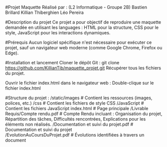 #Projet Maquette
  Réalisé par :
  (L2 Informatique - Groupe 2B)
    Bastien Brillard
    Killian Thiberghien
    Léo Pereira
    
#Description du projet
  Ce projet a pour objectif de reproduire une maquette demandée en utilisant les languages :
    HTML pour la structure,
    CSS pour le style,
    JavaScript pour les interactions dynamiques.

#Prérequis
  Aucun logiciel spécifique n'est nécessaire pour exécuter ce projet, sauf un navigateur web moderne (comme Google Chrome, Firefox ou Edge).

#Installation et lancement
  Cloner le dépôt Git :
    git clone https://github.com/KillianTib/maquette_projet.git
    Récupérer tous les fichiers du projet.

  Ouvrir le fichier index.html dans le navigateur web :
    Double-clique sur le fichier index.html

  #Structure du projet : 
  /static/images        # Contient les ressources (images, polices, etc.)
          /css          # Contient les fichiers de style CSS
          /JavaScript   # Contient les fichiers JavaScript
  index.html            # Page principale
  /Livrable Requis/Compte rendu.pdf                     # Compte Rendu incluant : Organisation du projet, Répartition des tâches, Difficultés rencontrées, Explications pour les éléments non réalisés.
                  /Documentation et suivi du projet.pdf # Documentation et suivi du projet	
                  /EvolutionAuCoursDuProjet.pdf         # Évolutions identifiées à travers un document	
